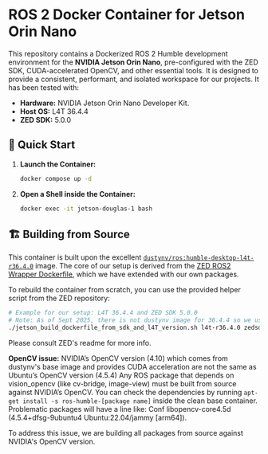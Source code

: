 # ROS 2 Docker Container for Jetson Orin Nano

This repository contains a Dockerized ROS 2 Humble development environment for the **NVIDIA Jetson Orin Nano**, pre-configured with the ZED SDK, CUDA-accelerated OpenCV, and other essential tools. It is designed to provide a consistent, performant, and isolated workspace for our projects. It has been tested with:
*   **Hardware:** NVIDIA Jetson Orin Nano Developer Kit.
*   **Host OS:** L4T 36.4.4
*   **ZED SDK:** 5.0.0
  
## 🚀 Quick Start
1.  **Launch the Container:**
    ```bash
    docker compose up -d
    ```
2.  **Open a Shell inside the Container:**
    ```bash
    docker exec -it jetson-douglas-1 bash
    ```

## 🏗️ Building from Source 

This container is built upon the excellent [`dustynv/ros:humble-desktop-l4t-r36.4.0`](https://hub.docker.com/layers/dustynv/ros/humble-desktop-l4t-r36.4.0/images/sha256-b8ee30b1ae189cfeeea755a7fd6b8aea74267f5c1bc0cfa4f19a6acec9d941e5) image. The core of our setup is derived from the [ZED ROS2 Wrapper Dockerfile](https://github.com/stereolabs/zed-ros2-wrapper/blob/master/docker/Dockerfile.l4t-humble), which we have extended with our own packages.

To rebuild the container from scratch, you can use the provided helper script from the ZED repository:

```bash
# Example for our setup: L4T 36.4.4 and ZED SDK 5.0.0
# Note: As of Sept 2025, there is not dustynv image for 36.4.4 so we use 36.4.0
./jetson_build_dockerfile_from_sdk_and_l4T_version.sh l4t-r36.4.0 zedsdk-5.0.0
```
Please consult ZED's readme for more info.

**OpenCV issue:**
NVIDIA’s OpenCV version (4.10) which comes from dustynv's base image and provides CUDA acceleration are not the same as Ubuntu’s OpenCV version (4.5.4) Any ROS package that depends on vision_opencv (like cv-bridge, image-view) must be built from source against NVIDIA’s OpenCV. You can check the dependencies by running `apt-get install -s ros-humble-[package name]` inside the clean base container. Problematic packages will have a line like: Conf libopencv-core4.5d (4.5.4+dfsg-9ubuntu4 Ubuntu:22.04/jammy [arm64]).

To address this issue, we are building all packages from source against NVIDIA's OpenCV version.

